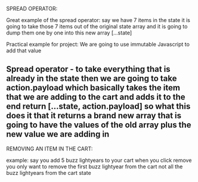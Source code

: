SPREAD OPERATOR:

Great example of the spread operator:
say we have 7 items in the state it is going to take those 7 items out of the original state
array and it is going to dump them one by one into this new array
[...state]

Practical example for project:
We are going to use immutable Javascript
to add that value

Spread operator - to take everything that is already in the state then we are going to
take action.payload which basically takes the item that we are adding to the cart
and adds it to the end
return [...state, action.payload]
so what this does it that it returns a brand new array
that is going to have the values of the old array plus the new value we are adding in
--------------------------------------------------------------------------------------------
REMOVING AN ITEM IN THE CART:

example: say you add 5 buzz lightyears to your cart when you click remove you only want to remove the first buzz lightyear from the cart not all       the buzz lightyears from the cart
state  
